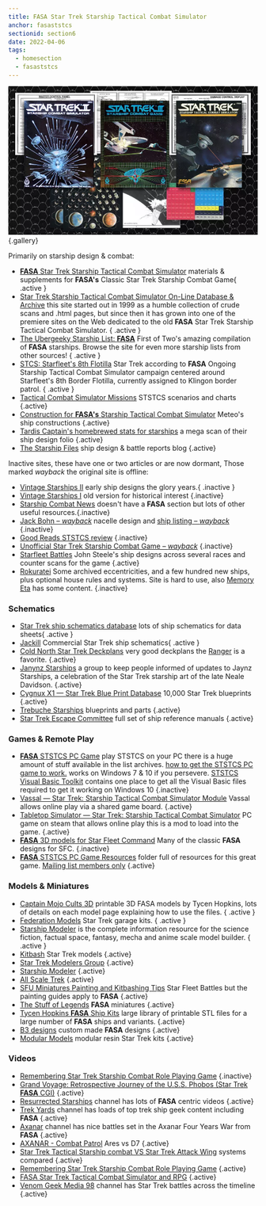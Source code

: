 ```yaml
---
title: FASA Star Trek Starship Tactical Combat Simulator
anchor: fasaststcs
sectionid: section6
date: 2022-04-06
tags: 
  - homesection
  - fasaststcs
---
```

![FASA Products](/images/FASA-STSTCS.webp "Versions of the STSTCS game"){.gallery} 

Primarily on starship design & combat:

- [**FASA** Star Trek Starship Tactical Combat Simulator](http://fasaststcs.com/) materials & supplements for **FASA's** Classic Star Trek Starship Combat Game{ .active }
- [Star Trek Starship Tactical Combat Simulator On-Line Database & Archive](https://www.ststcsolda.space/) this site started out in 1999 as a humble collection of crude scans and .html pages, but since then it has grown into one of the premiere sites on the Web dedicated to the old **FASA** Star Trek Starship Tactical Combat Simulator. { .active }
- [The Ubergeeky Starship List: **FASA**](http://www.angelfire.com/scifi/FirstofTwo/shiplist5.html) First of Two's amazing compilation of **FASA** starships. Browse the site for even more starship lists from other sources! { .active }
- [	STCS: Starfleet's 8th Flotilla](http://starshipcombat.blogspot.com/) Star Trek according to **FASA** Ongoing Starship Tactical Combat Simulator campaign centered around Starfleet's 8th Border Flotilla, currently assigned to Klingon border patrol. { .active }
- [Tactical Combat Simulator Missions](https://sites.google.com/site/tcsbattles/home) STSTCS scenarios and charts {.active}
- [Construction for **FASA's** Starship Tactical Combat Simulator](https://sites.google.com/site/tngfasa/) Meteo's ship constructions {.active}
- [Tardis Captain's homebrewed stats for starships](http://tardiscaptain.com/2022/02/20/homebrewed-stats-for-starships-final/) a mega scan of their ship design folio {.active}
- [The Starship Files](https://starshipfiles.wordpress.com/) ship design & battle reports blog {.active}

Inactive sites, these have one or two articles or are now dormant, Those marked *wayback* the original site is offline:

- [Vintage Starships II](https://vintagestarships.wordpress.com/) early ship designs the glory years.{ .inactive }
- [Vintage Starships I](https://vintagestarships.tripod.com/mainpages/vintagestarships.htm) old version for historical interest {.inactive}
- [Starship Combat News](http://www.star-ranger.com/Home.htm) doesn't have a **FASA** section but lots of other useful resources.{.inactive}
- [Jack Bohn &ndash; *wayback*](https://web.archive.org/web/20210126201741id_/http://userpages.bright.net/~jackbohn/sf/fasanac.htm) nacelle design and [ship listing &ndash; *wayback*](https://web.archive.org/web/20210411210742id_/http://userpages.bright.net/~jackbohn/sf/shiplist.htm) {.inactive}
- [Good Reads STSTCS review](https://www.goodreads.com/review/show/169999204) {.inactive}
- [Unofficial Star Trek Starship Combat Game &ndash; *wayback*](https://web.archive.org/web/19991110185604id_/https://www.customcpu.com/personal/colley/index.html)  {.inactive}
- [Starfleet Battles](https://johnmsteele.com/wp-content/uploads/2013/06/SFBattles/sfbttls.html) John Steele's ship designs across several races and counter scans for the game {.active}
- [Rokuratei](https://sites.google.com/site/newmeteoarchon/home) Some archived eccentricities, and a few hundred new ships, plus optional house rules and systems. Site is hard to use, also [Memory Eta](https://sites.google.com/site/memoryeta) has some content. {.inactive}

### Schematics 

- [Star Trek ship schematics database](http://www.shipschematics.net/startrek/index.php) lots of ship schematics for data sheets{ .active }
- [Jackill](http://www.jackill.com/) Commercial Star Trek ship schematics{ .active }
- [Cold North Star Trek Deckplans](http://www.coldnorth.com/owen/deckplans/m20/) very good deckplans the [Ranger](http://www.coldnorth.com/owen/deckplans/m20/r/ranger/index.htm) is a favorite. {.active}
- [Janynz Starships](https://www.facebook.com/groups/211967500763519) a group to keep people informed of updates to Jaynz Starships, a celebration of the Star Trek starship art of the late Neale Davidson. {.active}
- [Cygnux X1 &mdash; Star Trek Blue Print Database](https://www.cygnus-x1.net/links/lcars/blueprints-main2.php) 10,000 Star Trek blueprints {.active}
- [Trebuche Starships](https://trebuchestarships.blogspot.com/) blueprints and parts {.active}
- [Star Trek Escape Committee](https://trek.escape-committee.co.uk/) full set of ship reference manuals {.active}


### Games & Remote Play

- [**FASA** STSTCS PC Game](https://gaming.trekcore.com/starshiptactical/downloads.html) play STSTCS on your PC there is a huge amount of stuff available in the list archives. [how to get the STSTCS PC game to work.](http://sitzkrieg.blogspot.com/2018/10/gaming-like-its-1989-installing-fasa.html) works on Windows 7 & 10 if you persevere. [STSTCS Visual Basic Toolkit](https://e1.pcloud.link/publink/show?code=XZPxr8ZUPhLKqJpBvhM5a99PgWEjkX8LjFy) contains one place to get all the Visual Basic files required to get it working on Windows 10 {.inactive}
- [Vassal &mdash; Star Trek: Starship Tactical Combat Simulator Module](https://vassalengine.org/wiki/Module:Star_Trek:_Starship_Tactical_Combat_Simulator) Vassal allows online play via a shared game board. {.active}
- [Tabletop Simulator &mdash; Star Trek: Starship Tactical Combat Simulator](https://steamcommunity.com/sharedfiles/filedetails/?id=1127863054) PC game on steam that allows online play this is a mod to load into the game. {.active}
- [**FASA** 3D models for Star Fleet Command](https://mega.nz/file/z0V3iRjT#ZwW9MjrXLc_AbHCTw-l6nyJJ-R9Tj59ehqJXT9zMu3g) Many of the classic **FASA** designs for SFC. {.inactive}
- [**FASA** STSTCS PC Game Resources](https://thefasastartrekuniversee-group.groups.io/g/main/files/ST:STCS%20Computer%20Version) folder full of resources for this great game. [Mailing list members only](#mailing-lists) {.active}

### Models & Miniatures

- [Captain Mojo Cults 3D](https://cults3d.com/en/users/Captain_Mojo/creations) printable 3D FASA models by Tycen Hopkins, lots of details on each model page explaining how to use the files. { .active }
- [Federation Models](http://www.federationmodels.com/) Star Trek garage kits. { .active }
- [Starship Modeler](http://www.starshipmodeler.com/index.htm) is the complete information resource for the science fiction, factual space, fantasy, mecha and anime scale model builder. { .active }
- [Kitbash](https://kitbash.net/scifi.html) Star Trek models {.active}
- [Star Trek Modelers Group](https://www.facebook.com/groups/startrekmodels) {.active}
- [Starship Modeler](https://www.facebook.com/groups/starshipmodeler) {.active}
- [All Scale Trek](https://www.facebook.com/officialallscaletrek) {.active}
- [SFU Miniatures Painting and Kitbashing Tips](https://www.facebook.com/groups/568564029852004) Star Fleet Battles but the painting guides apply to **FASA** {.active}
- [The Stuff of Legends](https://www.cs.cmu.edu/~tpope/sol/fasa/star-trek.html) **FASA** miniatures {.active}
- [Tycen Hopkins **FASA** Ship Kits](https://drive.google.com/drive/folders/1W5B4TEpE54ax9C5oGcD6SvcOxbK5TIcj) large library of printable STL files for a large number of **FASA** ships and variants. {.active}
- [B3 designs](https://www.b-3designs.com/) custom made **FASA** designs {.active}
- [Modular Models](http://www.modular-models.com/) modular resin Star Trek kits {.active}

### Videos

- [Remembering Star Trek Starship Combat Role Playing Game](https://www.youtube.com/watch?v=R0cQg-tnzsQ) {.inactive}
- [Grand Voyage: Retrospective Journey of the U.S.S. Phobos (Star Trek **FASA** CGI)](https://www.youtube.com/watch?v=DRsvAnKy0Ds) {.active}
- [Resurrected Starships](https://www.youtube.com/c/ResurrectedStarships) channel has lots of **FASA** centric videos {.active}
- [Trek Yards](https://www.youtube.com/c/Trekyardswebseries) channel has loads of top trek ship geek content including **FASA** {.active}
- [Axanar](https://www.youtube.com/user/startrekaxanar) channel has nice battles set in the Axanar Four Years War from **FASA** {.active}
- [AXANAR - Combat Patrol](https://www.youtube.com/watch?v=C6ZzPMnMqJo) Ares vs D7 {.active}
- [Star Trek Tactical Starship combat VS Star Trek Attack Wing](https://www.youtube.com/watch?v=esPUvlxBGMM) systems compared {.active}
- [Remembering Star Trek Starship Combat Role Playing Game](https://www.youtube.com/watch?v=R0cQg-tnzsQ) {.active}
- [FASA Star Trek Tactical Combat Simulator and RPG](https://www.youtube.com/watch?v=ZrFjjgEU-40) {.active}
- [Venom Geek Media 98](https://www.youtube.com/channel/UCbYfNtn-mW2wUwFn3Tithmw) channel has Star Trek battles across the timeline {.active}












